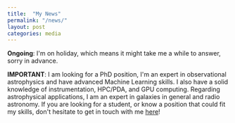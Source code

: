 ```yaml
---
title:  "My News"
permalink: "/news/"
layout: post
categories: media
---
```


**Ongoing**: I'm on holiday, which means it might take me a while to answer, sorry in advance.

**IMPORTANT**: I am looking for a PhD position, I'm an expert in observational astrophysics and have advanced Machine Learning skills.
I also have a solid knowledge of instrumentation, HPC/PDA, and GPU computing.
Regarding astrophysical applications, I am an expert in galaxies in general and radio astronomy.
If you are looking for a student, or know a position that could fit my skills, don't hesitate to get in touch with me [here](mailto:adrien.anthore@gmail.com?subject=[Academic%20Opportunity])!
